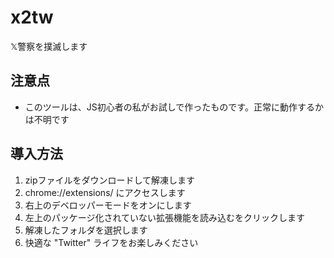 # x2tw
𝕏警察を撲滅します

## 注意点
- このツールは、JS初心者の私がお試しで作ったものです。正常に動作するかは不明です

## 導入方法
1. zipファイルをダウンロードして解凍します
2. chrome://extensions/ にアクセスします
3. 右上のデベロッパーモードをオンにします
4. 左上のパッケージ化されていない拡張機能を読み込むをクリックします
5. 解凍したフォルダを選択します
6. 快適な "Twitter" ライフをお楽しみください